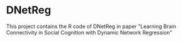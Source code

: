 # DNetReg
This project contains the R code of DNetReg in paper "Learning Brain Connectivity in Social Cognition with Dynamic Network Regression"
